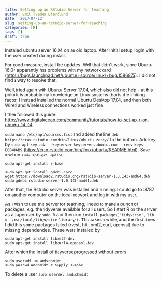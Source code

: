 ```yaml
---
title: Setting up an RStudio Server for teaching
author: Emil Tveden Bjerglund
date: '2017-07-12'
slug: setting-up-an-rstudio-server-for-teaching
categories: [R]
tags: []
draft: true
---
```


Installed ubuntu server 16.04 on an old laptop. After initial setup, login with the user created during install.

For good measure, install the updates. Well that didn't work, since Ubuntu 16.04 apparantly has problems with my network card (https://bugs.launchpad.net/ubuntu/+source/linux/+bug/1586875). I did not find a way to resolve that. 

Well, tried again with Ubuntu Server 17.04, which also did not help - at this point it is probably my knowledge on Linux systems that is the limiting factor. I instead installed the normal Ubuntu Desktop 17.04, and then both Wired and Wireless connections worked just fine. 

I then followed this guide: https://www.digitalocean.com/community/tutorials/how-to-set-up-r-on-ubuntu-14-04

`sudo nano /etc/apt/sources.list` and added the line `deb https://cran.rstudio.com/bin/linux/ubuntu zesty/` to the bottom. Add key by `sudo apt-key adv --keyserver keyserver.ubuntu.com --recv-keys E084DAB9` (https://cran.rstudio.com/bin/linux/ubuntu/README.html). Save and run `sudo apt-get update`.

`sudo apt-get install r-base`
```
sudo apt-get install gdebi-core
wget https://download2.rstudio.org/rstudio-server-1.0.143-amd64.deb
sudo gdebi rstudio-server-1.0.143-amd64.deb
```

After that, the Rstudio server was installed and running. I could go to <ip>:8787 on another computer on the local network and log in with my user.

As I wish to use this server for teaching, I need to make a bunch of packages, e.g. the tidyverse available for all users. So I start R on the server as a superuser by `sudo R` and then run `install.packages('tidyverse', lib = '/usr/local/lib/R/site-library/)`. This takes a while, and the first times I did this some packages failed (rvest, httr, xml2, curl, openssl) due to missing dependencies. These were installed by 
```
sudo apt-get install libxml2-dev
sudo apt-get install libcurl4-openssl-dev
```
After which the install of tidyverse progressed without errors

```
sudo useradd -m andschmidt
sudo passwd andsmidt # Supply 123abc
```
To delete a user `sudo userdel andschmidt`